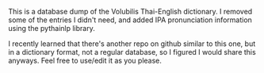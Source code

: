 This is a database dump of the Volubilis Thai-English dictionary.  I removed some of the entries I didn't need, and added IPA pronunciation information using the pythainlp library.

I recently learned that there's another repo on github similar to this one, but in a dictionary format, not a regular database, so I figured I would share this anyways. Feel free to use/edit it as you please.


